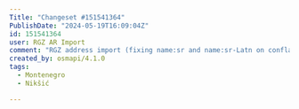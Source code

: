 ```yaml
---
Title: "Changeset #151541364"
PublishDate: "2024-05-19T16:09:04Z"
id: 151541364
user: RGZ AR Import
comment: "RGZ address import (fixing name:sr and name:sr-Latn on conflated ways, https://community.openstreetmap.org/t/topic/9338/18)"
created_by: osmapi/4.1.0
tags:
  - Montenegro
  - Nikšić

---
```

